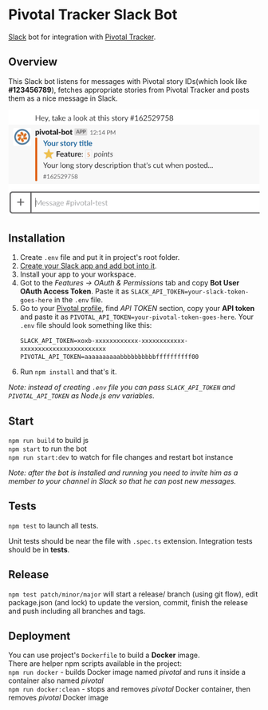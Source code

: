 # Pivotal Tracker Slack Bot

[Slack](https://www.slack.com) bot for integration with
[Pivotal Tracker](https://www.pivotaltracker.com).  

## Overview

This Slack bot listens for messages with Pivotal story IDs(which look like
**#123456789**), fetches appropriate stories from Pivotal Tracker and posts 
them as a nice message in Slack.  
  
![](pivotal-slack-bot.gif)

## Installation

1. Create `.env` file and put it in project's root folder.
1. [Create your Slack app and add bot into it](https://api.slack.com/bot-users).
1. Install your app to your workspace.
1. Got to the *Features -> OAuth & Permissions* tab and copy **Bot User OAuth 
Access Token**. Paste it as 
`SLACK_API_TOKEN=your-slack-token-goes-here` in the `.env` file.
1. Go to your [Pivotal profile](https://www.pivotaltracker.com/profile), 
find *API TOKEN* section, copy your **API token** and paste it as 
`PIVOTAL_API_TOKEN=your-pivotal-token-goes-here`.
Your `.env` file should look something like this:
    ```
    SLACK_API_TOKEN=xoxb-xxxxxxxxxxxx-xxxxxxxxxxxx-xxxxxxxxxxxxxxxxxxxxxxxx  
    PIVOTAL_API_TOKEN=aaaaaaaaaabbbbbbbbbbffffffffff00
    ```
1. Run `npm install` and that's it.

*Note: instead of creating `.env` file you can pass `SLACK_API_TOKEN` and 
`PIVOTAL_API_TOKEN` as Node.js env variables*.

## Start

`npm run build` to build js  
`npm start` to run the bot  
`npm run start:dev` to watch for file changes and restart bot instance  

*Note: after the bot is installed and running you need to invite him as a 
member to your channel in Slack so that he can post new messages.*

## Tests

`npm test` to launch all tests.

Unit tests should be near the file with `.spec.ts` extension.
Integration tests should be in **tests**.

## Release

`npm test patch/minor/major` will start a release/ branch (using git flow),
 edit package.json (and lock) to update the version, commit, finish 
 the release and push including all branches and tags.
 
## Deployment

You can use project's `Dockerfile` to build a **Docker** image.  
There are helper npm scripts available in the project:  
`npm run docker` - builds Docker image named *pivotal* and runs it inside 
a container also named *pivotal*  
`npm run docker:clean` - stops and removes *pivotal* Docker container, then 
removes *pivotal* Docker image
